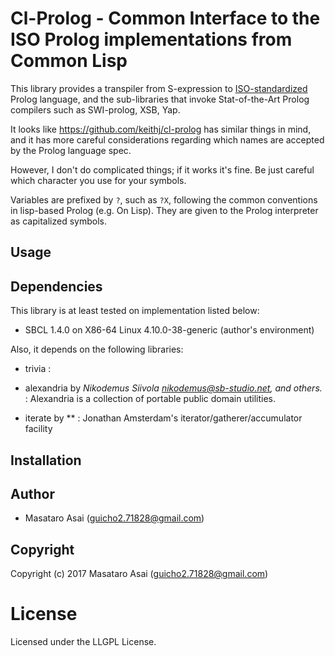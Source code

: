 
# Cl-Prolog - Common Interface to the ISO Prolog implementations from Common Lisp

This library provides a transpiler from S-expression to
[ISO-standardized](https://www.iso.org/standard/21413.html) Prolog language,
and the sub-libraries that invoke Stat-of-the-Art Prolog compilers
such as SWI-prolog, XSB, Yap.

It looks like https://github.com/keithj/cl-prolog has similar things in mind, and
it has more careful considerations regarding which names are accepted by the Prolog language spec.

However, I don't do complicated things; if it works it's fine.
Be just careful which character you use for your symbols.

Variables are prefixed by `?`, such as `?X`, following the common conventions in lisp-based Prolog (e.g. On Lisp).
They are given to the Prolog interpreter as capitalized symbols.

## Usage



## Dependencies
This library is at least tested on implementation listed below:

+ SBCL 1.4.0 on X86-64 Linux 4.10.0-38-generic (author's environment)

Also, it depends on the following libraries:

+ trivia :
    
+ alexandria by *Nikodemus Siivola <nikodemus@sb-studio.net>, and others.* :
    Alexandria is a collection of portable public domain utilities.
+ iterate by ** :
    Jonathan Amsterdam's iterator/gatherer/accumulator facility

## Installation

## Author

* Masataro Asai (guicho2.71828@gmail.com)

## Copyright

Copyright (c) 2017 Masataro Asai (guicho2.71828@gmail.com)

# License

Licensed under the LLGPL License.


